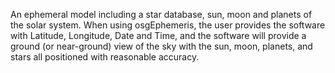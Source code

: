 An ephemeral model including a star database, sun, moon and planets of the solar system.  When using osgEphemeris, the user provides the software with Latitude, Longitude, Date and Time, and the software will provide a ground (or near-ground) view of the sky with the sun, moon, planets, and stars all positioned with reasonable accuracy.